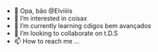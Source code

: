 - 👋 Opa, bão @Elviiiis
- 👀 I’m interested in coisax
- 🌱 I’m currently learning cdigos bem avançados
- 💞️ I’m looking to collaborate on t.D.S
- 📫 How to reach me ...

<!---
Elviiiis/Elviiiis is a ✨ special ✨ repository because its `README.md` (this file) appears on your GitHub profile.
You can click the Preview link to take a look at your changes.
--->
